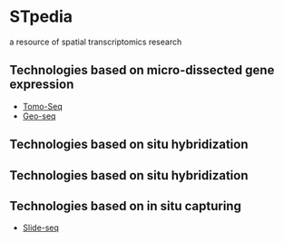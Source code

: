 # STpedia
a resource of spatial transcriptomics research

## Technologies based on micro-dissected gene expression

- [Tomo-Seq](https://linkinghub.elsevier.com/retrieve/pii/S0091679X16000078) 
- [Geo-seq](https://www.nature.com/articles/nprot.2017.003)

## Technologies based on situ hybridization

## Technologies based on situ hybridization

## Technologies based on in situ capturing

- [Slide-seq](https://science.sciencemag.org/content/363/6434/1463)
